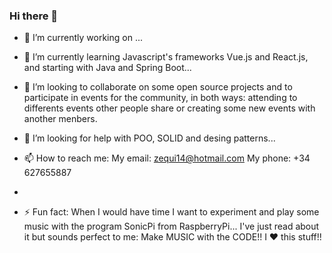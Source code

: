 ### Hi there 👋


- 🔭 I’m currently working on ...

- 🌱 I’m currently learning Javascript's frameworks Vue.js and React.js, and starting with Java and Spring Boot...

- 👯 I’m looking to collaborate on some open source projects and to participate in events for the community, in both ways: attending to differents events other people share or creating some new events with another menbers.

- 🤔 I’m looking for help with POO, SOLID and desing patterns...

- 📫 How to reach me: 
        My email: zequi14@hotmail.com
        My phone: +34 627655887
        
-
- ⚡ Fun fact: When I would have time I want to experiment and play some music with the program SonicPi from RaspberryPi... I've just read about it but sounds perfect to me: Make MUSIC with the CODE!! I ♥ this stuff!!
